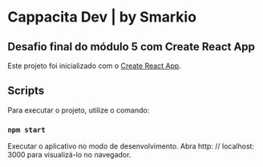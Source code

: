 # Cappacita Dev | by Smarkio

## Desafio final do módulo 5 com Create React App

Este projeto foi inicializado com o [Create React App](https://github.com/facebook/create-react-app).

## Scripts

Para executar o projeto, utilize o comando:

### `npm start`

Executar o aplicativo no modo de desenvolvimento.
Abra http: // localhost: 3000 para visualizá-lo no navegador.

